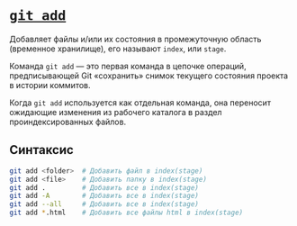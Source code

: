 # [`git add`](./index.md)

Добавляет файлы и/или их состояния в промежуточную область (временное хранилище), его называют `index`, или `stage`.

Команда `git add` — это первая команда в цепочке операций, предписывающей Git «сохранить» снимок текущего состояния проекта в истории коммитов.

Когда `git add` используется как отдельная команда, она переносит ожидающие изменения из рабочего каталога в раздел проиндексированных файлов.

## Синтаксис

```bash
git add <folder>  # Добавить файл в index(stage)
git add <file>    # Добавить папку в index(stage)
git add .         # Добавить все в index(stage)
git add -A        # Добавить все в index(stage)
git add --all     # Добавить все в index(stage)
git add *.html    # Добавить все файлы html в index(stage)
```
